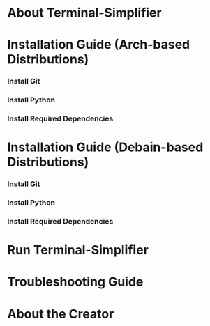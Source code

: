# About Terminal-Simplifier

# Installation Guide (Arch-based Distributions)

### Install Git

### Install Python

### Install Required Dependencies

# Installation Guide (Debain-based Distributions)

### Install Git

### Install Python

### Install Required Dependencies

# Run Terminal-Simplifier

# Troubleshooting Guide

# About the Creator
